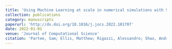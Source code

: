 ```yaml
---
title: 'Using Machine Learning at scale in numerical simulations with SmartSim: An application to ocean climate modeling'
collection: publications
category: manuscripts
paperurl: 'http://dx.doi.org/10.1016/j.jocs.2022.101707' 
date: 2022-01-01
venue: 'Journal of Computational Science'
citation: 'Partee, Sam; Ellis, Matthew; Rigazzi, Alessandro; Shao, Andrew E.; Bachman, Scott; Marques, Gustavo; Robbins, Benjamin. "Using Machine Learning at scale in numerical simulations with SmartSim: An application to ocean climate modeling". Journal of Computational Science, 2022.'
---
```

